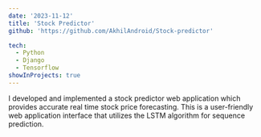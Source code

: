 ```yaml
---
date: '2023-11-12'
title: 'Stock Predictor'
github: 'https://github.com/AkhilAndroid/Stock-predictor'

tech:
  - Python
  - Django
  - Tensorflow
showInProjects: true
---
```


I developed and implemented a stock predictor web application which provides accurate real time stock price forecasting. This is a user-friendly web application interface that utilizes the LSTM algorithm for sequence prediction.